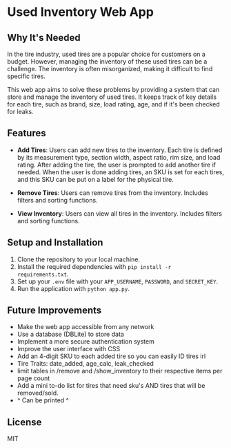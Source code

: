 # Used Inventory Web App
## Why It's Needed
In the tire industry, used tires are a popular choice for customers on a budget. However, managing the inventory of these used tires can be a challenge. The inventory is often misorganized, making it difficult to find specific tires.

This web app aims to solve these problems by providing a system that can store and manage the inventory of used tires. It keeps track of key details for each tire, such as brand, size, load rating, age, and if it's been checked for leaks.

## Features

- **Add Tires**: Users can add new tires to the inventory. Each tire is defined by its measurement type, section width, aspect ratio, rim size, and load rating. After adding the tire, the user is prompted to add another tire if needed. When the user is done adding tires, an SKU is set for each tires, and this SKU can be put on a label for the physical tire.

- **Remove Tires**: Users can remove tires from the inventory. Includes filters and sorting functions.

- **View Inventory**: Users can view all tires in the inventory. Includes filters and sorting functions.

## Setup and Installation

1. Clone the repository to your local machine.
2. Install the required dependencies with `pip install -r requirements.txt`.
3. Set up your `.env` file with your `APP_USERNAME`, `PASSWORD`, and `SECRET_KEY`.
4. Run the application with `python app.py`.

## Future Improvements

- Make the web app accessible from any network
- Use a database (DBLite) to store data
- Implement a more secure authentication system
- Improve the user interface with CSS
- Add an 4-digit SKU to each added tire so you can easily ID tires irl
- Tire Traits: date_added, age_calc, leak_checked
- limit tables in /remove and /show_inventory to their respective items per page count
- Add a mini to-do list for tires that need sku's AND tires that will be removed/sold.
- ^ Can be printed ^

## License

MIT
